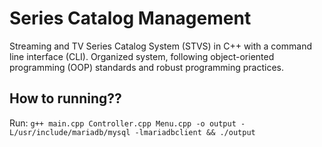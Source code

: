 # Series Catalog Management
Streaming and TV Series Catalog System (STVS) in C++ with a command line interface (CLI). Organized system, following object-oriented programming (OOP) standards and robust programming practices.

## How to running??
Run:
`g++ main.cpp Controller.cpp Menu.cpp -o output -L/usr/include/mariadb/mysql -lmariadbclient && ./output`
